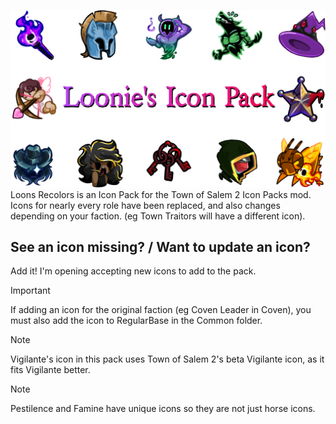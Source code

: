 ![LOGO](./Images/LoonieIconPack.png)
Loons Recolors is an Icon Pack for the Town of Salem 2 Icon Packs mod.<br>
Icons for nearly every role have been replaced, and also changes depending on your faction. (eg Town Traitors will have a different icon).


## See an icon missing? / Want to update an icon?
Add it! I'm opening accepting new icons to add to the pack.
> [!IMPORTANT]
> If adding an icon for the original faction (eg Coven Leader in Coven), you must also add the icon to RegularBase in the Common folder.<br>

> [!NOTE]
> Vigilante's icon in this pack uses Town of Salem 2's beta Vigilante icon, as it fits Vigilante better.

> [!NOTE]
> Pestilence and Famine have unique icons so they are not just horse icons.